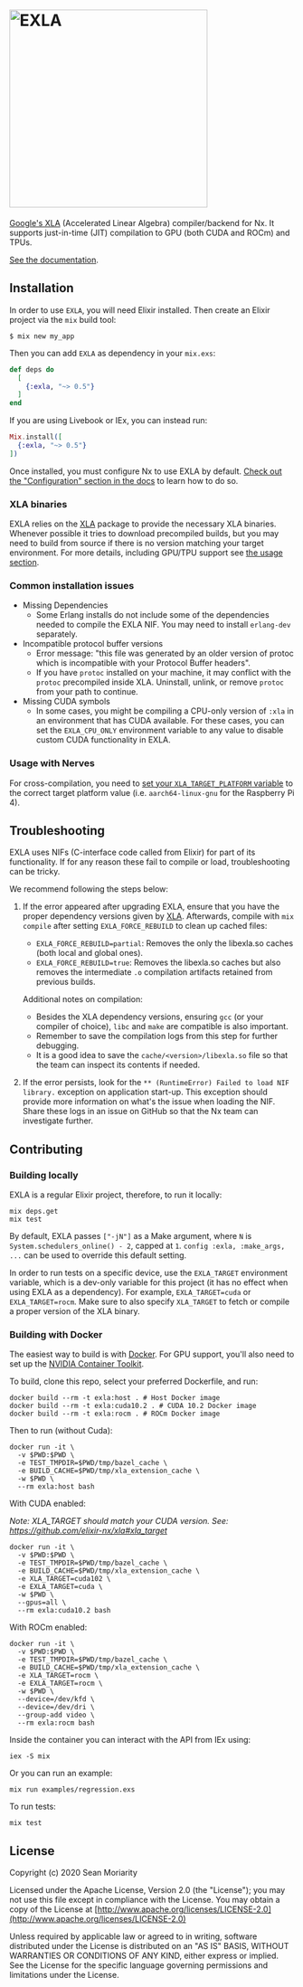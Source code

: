 <h1><img src="https://github.com/elixir-nx/nx/raw/main/exla/exla.png" alt="EXLA" width="350"></h1>

[Google's XLA](https://www.tensorflow.org/xla/) (Accelerated Linear Algebra) compiler/backend for Nx. It supports just-in-time (JIT) compilation to GPU (both CUDA and ROCm) and TPUs.

[See the documentation](https://hexdocs.pm/exla).

## Installation

In order to use `EXLA`, you will need Elixir installed. Then create an Elixir project via the `mix` build tool:

```
$ mix new my_app
```

Then you can add `EXLA` as dependency in your `mix.exs`:

```elixir
def deps do
  [
    {:exla, "~> 0.5"}
  ]
end
```

If you are using Livebook or IEx, you can instead run:

```elixir
Mix.install([
  {:exla, "~> 0.5"}
])
```

Once installed, you must configure Nx to use EXLA by default. [Check out the "Configuration" section in the docs](https://hexdocs.pm/exla/EXLA.html#module-configuration) to learn how to do so.

### XLA binaries

EXLA relies on the [XLA](https://github.com/elixir-nx/xla) package to provide the necessary XLA binaries. Whenever possible it tries to download precompiled builds, but you may need to build from source if there is no version matching your target environment. For more details, including GPU/TPU support see [the usage section](https://github.com/elixir-nx/xla#usage).

### Common installation issues

  * Missing Dependencies
    * Some Erlang installs do not include some of the dependencies needed to compile the EXLA NIF. You may need to install `erlang-dev` separately.
  * Incompatible protocol buffer versions
    * Error message: "this file was generated by an older version of protoc which is incompatible with your Protocol Buffer headers".
    * If you have `protoc` installed on your machine, it may conflict with the `protoc` precompiled inside XLA. Uninstall, unlink, or remove `protoc` from your path to continue.
  * Missing CUDA symbols
    * In some cases, you might be compiling a CPU-only version of `:xla` in an environment that has CUDA available. For these cases, you can set the `EXLA_CPU_ONLY` environment variable to any value to disable custom CUDA functionality in EXLA.

### Usage with Nerves

For cross-compilation, you need to [set your `XLA_TARGET_PLATFORM` variable](https://github.com/elixir-nx/xla#xla_target_platform) to the correct target platform value (i.e. `aarch64-linux-gnu` for the Raspberry Pi 4).

## Troubleshooting

EXLA uses NIFs (C-interface code called from Elixir) for part of its functionality.
If for any reason these fail to compile or load, troubleshooting can be tricky.

We recommend following the steps below:

  1. If the error appeared after upgrading EXLA, ensure that you have the proper dependency versions given by [XLA](https://github.com/elixir-nx/xla). Afterwards, compile with `mix compile` after setting `EXLA_FORCE_REBUILD` to clean up cached files:
     * `EXLA_FORCE_REBUILD=partial`: Removes the only the libexla.so caches (both local and global ones).
     * `EXLA_FORCE_REBUILD=true`: Removes the libexla.so caches but also removes the intermediate `.o` compilation artifacts retained from previous builds.

     Additional notes on compilation:
     * Besides the XLA dependency versions, ensuring `gcc` (or your compiler of choice), `libc` and `make` are compatible is also important.
     * Remember to save the compilation logs from this step for further debugging.
     * It is a good idea to save the `cache/<version>/libexla.so` file so that the team can inspect its contents if needed.
  2. If the error persists, look for the `** (RuntimeError) Failed to load NIF library.` exception on application start-up.
    This exception should provide more information on what's the issue when loading the NIF. Share these logs in an issue on GitHub
    so that the Nx team can investigate further.


## Contributing

### Building locally

EXLA is a regular Elixir project, therefore, to run it locally:

```shell
mix deps.get
mix test
```

By default, EXLA passes `["-jN"]` as a Make argument, where `N` is `System.schedulers_online() - 2`, capped at `1`. `config :exla, :make_args, ...` can be used to override this default setting.

In order to run tests on a specific device, use the `EXLA_TARGET` environment variable, which is a dev-only variable for this project (it has no effect when using EXLA as a dependency). For example, `EXLA_TARGET=cuda` or `EXLA_TARGET=rocm`. Make sure to also specify `XLA_TARGET` to fetch or compile a proper version of the XLA binary.

### Building with Docker

The easiest way to build is with [Docker](https://docs.docker.com/get-docker/). For GPU support, you'll also need to set up the [NVIDIA Container Toolkit](https://github.com/NVIDIA/nvidia-docker).

To build, clone this repo, select your preferred Dockerfile, and run:

```shell
docker build --rm -t exla:host . # Host Docker image
docker build --rm -t exla:cuda10.2 . # CUDA 10.2 Docker image
docker build --rm -t exla:rocm . # ROCm Docker image
```

Then to run (without Cuda):

```shell
docker run -it \
  -v $PWD:$PWD \
  -e TEST_TMPDIR=$PWD/tmp/bazel_cache \
  -e BUILD_CACHE=$PWD/tmp/xla_extension_cache \
  -w $PWD \
  --rm exla:host bash
```

With CUDA enabled:

*Note: XLA_TARGET should match your CUDA version. See: https://github.com/elixir-nx/xla#xla_target*

```shell
docker run -it \
  -v $PWD:$PWD \
  -e TEST_TMPDIR=$PWD/tmp/bazel_cache \
  -e BUILD_CACHE=$PWD/tmp/xla_extension_cache \
  -e XLA_TARGET=cuda102 \
  -e EXLA_TARGET=cuda \
  -w $PWD \
  --gpus=all \
  --rm exla:cuda10.2 bash
```

With ROCm enabled:

```shell
docker run -it \
  -v $PWD:$PWD \
  -e TEST_TMPDIR=$PWD/tmp/bazel_cache \
  -e BUILD_CACHE=$PWD/tmp/xla_extension_cache \
  -e XLA_TARGET=rocm \
  -e EXLA_TARGET=rocm \
  -w $PWD \
  --device=/dev/kfd \
  --device=/dev/dri \
  --group-add video \
  --rm exla:rocm bash
```

Inside the container you can interact with the API from IEx using:

```shell
iex -S mix
```

Or you can run an example:

```shell
mix run examples/regression.exs
```

To run tests:

```shell
mix test
```

## License

Copyright (c) 2020 Sean Moriarity

Licensed under the Apache License, Version 2.0 (the "License");
you may not use this file except in compliance with the License.
You may obtain a copy of the License at [http://www.apache.org/licenses/LICENSE-2.0](http://www.apache.org/licenses/LICENSE-2.0)

Unless required by applicable law or agreed to in writing, software
distributed under the License is distributed on an "AS IS" BASIS,
WITHOUT WARRANTIES OR CONDITIONS OF ANY KIND, either express or implied.
See the License for the specific language governing permissions and
limitations under the License.
